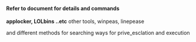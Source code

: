 #### Refer to document for details and commands

**applocker, LOLbins ..etc** other tools, winpeas, linepease

and different methods for searching ways for prive_esclation and execution
